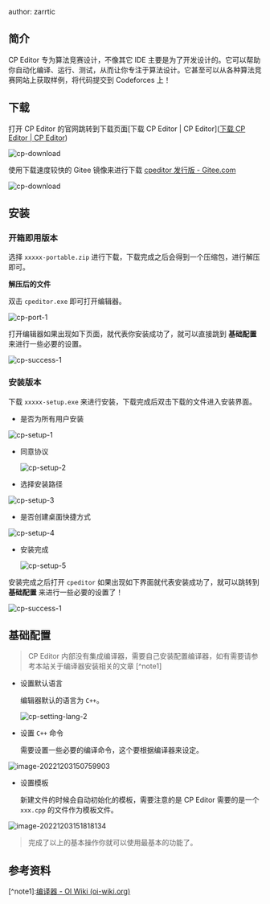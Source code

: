 author:  zarrtic

## 简介

CP Editor 专为算法竞赛设计，不像其它 IDE 主要是为了开发设计的。它可以帮助你自动化编译、运行、测试，从而让你专注于算法设计。它甚至可以从各种算法竞赛网站上获取样例，将代码提交到 Codeforces 上！

## 下载

打开 CP Editor 的官网跳转到下载页面[下载 CP Editor | CP Editor]\([下载 CP Editor | CP Editor](https://cpeditor.org/zh/download/))

![cp-download](images/cp-download.png)

使用下载速度较快的 Gitee 镜像来进行下载 [cpeditor 发行版 - Gitee.com](https://gitee.com/ouuan/cpeditor/releases)

![cp-download](images/cp-gitee-down.png)

## 安装

### 开箱即用版本

选择 `xxxxx-portable.zip` 进行下载，下载完成之后会得到一个压缩包，进行解压即可。

**解压后的文件**

双击 `cpeditor.exe` 即可打开编辑器。

![cp-port-1](images/cp-port-1.png)

打开编辑器如果出现如下页面，就代表你安装成功了，就可以直接跳到 **基础配置** 来进行一些必要的设置。

![cp-success-1](images/cp-success-1.png)

### 安装版本

下载 `xxxxx-setup.exe` 来进行安装，下载完成后双击下载的文件进入安装界面。

- 是否为所有用户安装

![cp-setup-1](images/cp-setup-1.png)

-   同意协议

    ![cp-setup-2](images/cp-setup-2.png)

- 选择安装路径

![cp-setup-3](images/cp-setup-3.png)

- 是否创建桌面快捷方式

![cp-setup-4](images/cp-setup-4.png)

-   安装完成

    ![cp-setup-5](images/cp-setup-5.png)

安装完成之后打开 `cpeditor` 如果出现如下界面就代表安装成功了，就可以跳转到 **基础配置** 来进行一些必要的设置了！

![cp-success-1](images/cp-success-1.png)

## 基础配置

> CP Editor 内部没有集成编译器，需要自己安装配置编译器，如有需要请参考本站关于编译器安装相关的文章 \[^note1]

-   设置默认语言   

    编辑器默认的语言为 `C++`。

    ![cp-setting-lang-2](images/cp-setting-lang-2.png)

-   设置 `C++` 命令

    需要设置一些必要的编译命令，这个要根据编译器来设定。

![image-20221203150759903](images/cp-setting-lang-3.png)

-   设置模板

    新建文件的时候会自动初始化的模板，需要注意的是 CP Editor 需要的是一个 `xxx.cpp` 的文件作为模板文件。

![image-20221203151818134](images/cp-setting-lang-4.png)

> 完成了以上的基本操作你就可以使用最基本的功能了。

## 参考资料

\[^note1]:[编译器 - OI Wiki (oi-wiki.org)](https://oi-wiki.org/tools/compiler/)
